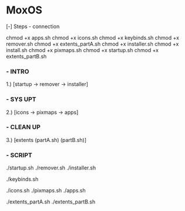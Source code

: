 # MoxOS

[-] Steps - connection

chmod +x apps.sh 
chmod +x icons.sh 
chmod +x keybinds.sh 
chmod +x remover.sh 
chmod +x extents_partA.sh 
chmod +x installer.sh 
chmod +x install.sh
chmod +x pixmaps.sh 
chmod +x startup.sh 
chmod +x extents_partB.sh 

### - INTRO
1.) [startup -> remover -> installer]

### - SYS UPT
2.) [icons -> pixmaps -> apps]

### - CLEAN UP
3.) [extents (partA.sh) (partB.sh)]

### - SCRIPT

./startup.sh
./remover.sh
./installer.sh

./keybinds.sh

./icons.sh
./pixmaps.sh
./apps.sh

./extents_partA.sh
./extents_partB.sh





